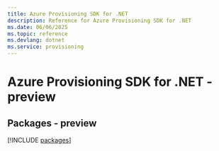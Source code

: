 ```yaml
---
title: Azure Provisioning SDK for .NET
description: Reference for Azure Provisioning SDK for .NET
ms.date: 06/06/2025
ms.topic: reference
ms.devlang: dotnet
ms.service: provisioning
---
```

# Azure Provisioning SDK for .NET - preview
## Packages - preview
[!INCLUDE [packages](provisioning-index.md)]